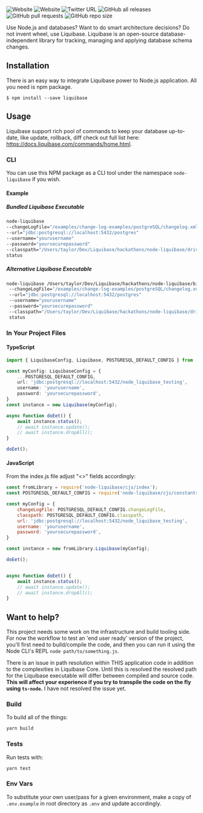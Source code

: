 ![Website](https://img.shields.io/website?color=%233090C7&up_message=liquibase.org&url=https%3A%2F%2Fwww.liquibase.org%2F)
![Website](https://img.shields.io/website?color=%233090C7&label=docs&up_message=docs.liquibase.com&url=https%3A%2F%2Fdocs.liquibase.com%2F)
![Twitter URL](https://img.shields.io/twitter/url?label=follow%20%40liquibase&style=social&url=https%3A%2F%2Ftwitter.com%2Fliquibase)
![GitHub all releases](https://img.shields.io/github/downloads/liquibase/node-liquibase/total?logo=GitHub&style=flat-square)
![GitHub pull requests](https://img.shields.io/github/issues-pr/liquibase/node-liquibase?logo=GitHub)
![GitHub repo size](https://img.shields.io/github/repo-size/liquibase/node-liquibase?logo=GitHub&style=flat-square)

Use Node.js and databases? Want to do smart architecture decisions? Do not invent wheel, use Liquibase.
Liquibase is an open-source database-independent library for tracking, managing and applying database schema changes.

## Installation
There is an easy way to integrate Liquibase power to Node.js application. All you need
is npm package.

`$ npm install --save liquibase`


## Usage
Liquibase support rich pool of commands to keep your database up-to-date, like update, rollback, diff check out full list here: https://docs.liquibase.com/commands/home.html.
### CLI
You can use this NPM package as a CLI tool under the namespace `node-liquibase` if you wish.
#### Example
##### Bundled Liquibase Executable
```bash
node-liquibase
--changeLogFile="/examples/change-log-examples/postgreSQL/changelog.xml"
--url="jdbc:postgresql://localhost:5432/postgres"
--username="yourusername"
--password="yoursecurepassword"
--classpath="/Users/taylor/Dev/Liquibase/hackathons/node-liquibase/drivers/postgresql-42.2.8.jar"
status
```

##### Alternative Liquibase Executable
```bash
node-liquibase /Users/taylor/Dev/Liquibase/hackathons/node-liquibase/bin/liquibase/liquibase
 --changeLogFile="/examples/change-log-examples/postgreSQL/changelog.xml"
 --url="jdbc:postgresql://localhost:5432/postgres"
 --username="yourusername"
 --password="yoursecurepassword"
 --classpath="/Users/taylor/Dev/Liquibase/hackathons/node-liquibase/drivers/postgresql-42.2.8.jar"
 status
```

### In Your Project Files
#### TypeScript
```typescript
import { LiquibaseConfig, Liquibase, POSTGRESQL_DEFAULT_CONFIG } from 'node-liquibase'

const myConfig: LiquibaseConfig = {
	...POSTGRESQL_DEFAULT_CONFIG,
	url: 'jdbc:postgresql://localhost:5432/node_liquibase_testing',
	username: 'yourusername',
	password: 'yoursecurepassword',
}
const instance = new Liquibase(myConfig);

async function doEet() {
	await instance.status();
	// await instance.update();
	// await instance.dropAll();
}

doEet();
```

#### JavaScript
From the index.js file adjust "<>" fields accordingly:
```js
const fromLibrary = require('node-liquibase/cjs/index');
const POSTGRESQL_DEFAULT_CONFIG = require('node-liquibase/cjs/constants/defaults/postgresql-default.config').POSTGRESQL_DEFAULT_CONFIG;

const myConfig = {
	changeLogFile: POSTGRESQL_DEFAULT_CONFIG.changeLogFile,
	classpath: POSTGRESQL_DEFAULT_CONFIG.classpath,
	url: 'jdbc:postgresql://localhost:5432/node_liquibase_testing',
	username: 'yourusername',
	password: 'yoursecurepassword',
}

const instance = new fromLibrary.Liquibase(myConfig);

doEet();


async function doEet() {
	await instance.status();
	// await instance.update();
	// await instance.dropAll();
}
```

## Want to help?
This project needs some work on the infrastructure and build tooling side. For now the workflow to test an 'end user ready' version of the project, you'll first need to build/compile the code, and then you can run it using the Node CLI's REPL `node path/to/something.js`.

There is an issue in path resolution within THIS application code in addition to the complexities in Liquibase Core. Until this is resolved the resolved path for the Liquibase executable will differ between compiled and source code. **This will affect your experience if you try to transpile the code on the fly using `ts-node`.** I have not resolved the issue yet.

### Build
To build all of the things:
```bash
yarn build
```

### Tests
Run tests with:
```bash
yarn test
```
### Env Vars
To substitute your own user/pass for a given environment, make a copy of `.env.example` in root directory as `.env` and update accordingly.

